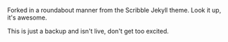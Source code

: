 Forked in a roundabout manner from the Scribble Jekyll theme. Look it up, it's awesome. 

This is just a backup and isn't live, don't get too excited. 
